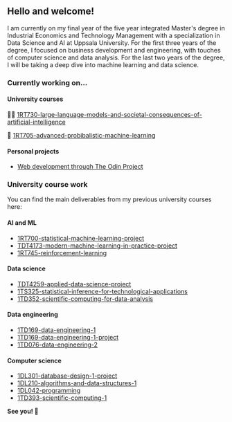 ## Hello and welcome!

I am currently on my final year of the five year integrated Master's degree in Industrial Economics and Technology Management with a specialization in Data Science and AI at Uppsala University. For the first three years of the degree, I focused on business development and engineering, with touches of computer science and data analysis. For the last two years of the degree, I will be taking a deep dive into machine learning and data science.



### Currently working on...

#### University courses
  👨‍💻 [1RT730-large-language-models-and-societal-consequences-of-artificial-intelligence](https://github.com/alexandersundquist/1RT730-large-language-models-and-societal-consequences-of-artificial-intelligence)

  🤖 [1RT705-advanced-probibalistic-machine-learning](https://github.com/alexandersundquist/1RT705-advanced-probabilistic-machine-learning)

#### Personal projects
- [Web development through The Odin Project](https://github.com/alexandersundquist/TOP)

### University course work

You can find the main deliverables from my previous university courses here:

#### AI and ML
- [1RT700-statistical-machine-learning-project](https://github.com/alexandersundquist/1RT700-Statistical-Machine-Learning-Project)
- [TDT4173-modern-machine-learning-in-practice-project](https://github.com/alexandersundquist/TDT4173-Modern-Machine-Learning-In-Practice-Project)
- [1RT745-reinforcement-learning](https://github.com/alexandersundquist/1RT745-Reinforcement-Learning)

#### Data science
- [TDT4259-applied-data-science-project](https://github.com/alexandersundquist/TDT4259-Applied-Data-Science-Project)
- [1TS325-statistical-inference-for-technological-applications](https://github.com/alexandersundquist/1TS325-statistical-inference-for-technological-applications)
- [1TD352-scientific-computing-for-data-analysis](https://github.com/alexandersundquist/1TD352-scientific-computing-for-data-analysis)

#### Data engineering
- [1TD169-data-engineering-1](https://github.com/alexandersundquist/1TD169-data-engineering-1)
- [1TD169-data-engineering-1-project](https://github.com/alexandersundquist/1TD169-Data-Engineering-1-Project)
- [1TD076-data-engineering-2](https://github.com/alexandersundquist/1TD076-Data-Engineering-2)

#### Computer science
- [1DL301-database-design-1-project](https://github.com/alexandersundquist/1DL301-database-design-1-project)
- [1DL210-algorithms-and-data-structures-1](https://github.com/alexandersundquist/1DL210-algorithms-and-data-structures-1)
- [1DL042-programming](https://github.com/alexandersundquist/1DL042-programming)
- [1TD393-scientific-computing-1](https://github.com/alexandersundquist/1TD393-scientific-computing-1)


**See you! 👋**

<!---
alexandersundquist/alexandersundquist is a ✨ special ✨ repository because its `README.md` (this file) appears on your GitHub profile.
You can click the Preview link to take a look at your changes.
--->
